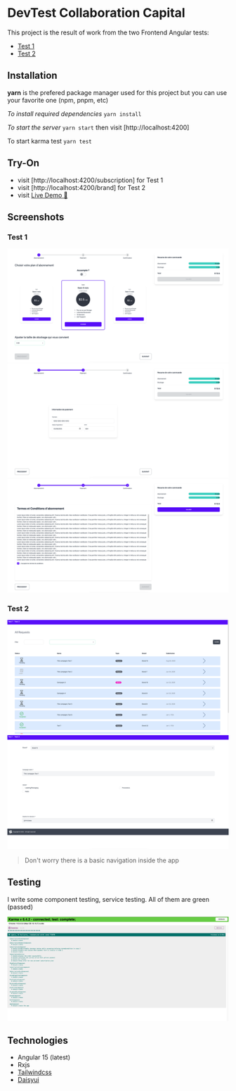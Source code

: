 # DevTest Collaboration Capital

This project is the result of work from the two Frontend Angular tests:
- [Test 1](https://docs.google.com/document/d/1msBhjmLZMrNotEvalHpyyVyR3AyJfRV3lUu7IrnVgR0/edit?usp=sharing&urp=gmail_link)
- [Test 2](https://docs.google.com/document/d/1Z-jpjRguZe0_UgybiLgKB_WXKQNmaDT2EO57A_s7SAY/edit)

## Installation
**yarn** is the prefered package manager used for this project but you can use your favorite one (npm, pnpm, etc)

*To install required dependencies*
`yarn install`

*To start the server*
`yarn start` then visit [http://localhost:4200]

To start karma test
`yarn test`

## Try-On
- visit [http://localhost:4200/subscription] for Test 1
- visit [http://localhost:4200/brand] for Test 2
- visit [Live Demo 🚀](https://dev-test-angular.onrender.com)

## Screenshots
### Test 1

![Step 1 - Choix abonnement](./screenshoots/step1.png)
![Step 2 - Information de paiement](./screenshoots/step2.png)
![Step 3 - Confirmation](./screenshoots/step3.png)

### Test 2
![Liste](./screenshoots/step4.png)
![Edit](./screenshoots/step5.png)

> Don't worry there is a basic navigation inside the app

## Testing
I write some component testing, service testing. All of them are green (passed)

![Test result](./screenshoots/karma.png)

## Technologies
- Angular 15 (latest)
- Rxjs
- [Tailwindcss](https://tailwindcss.com)
- [Daisyui](https://daisyui.com)
